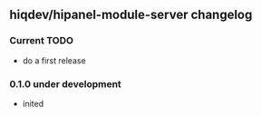 hiqdev/hipanel-module-server changelog
--------------------------------------

### Current TODO

- do a first release

### 0.1.0 under development

- inited


